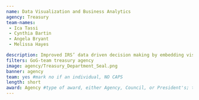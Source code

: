 ```yaml
---
name: Data Visualization and Business Analytics
agency: Treasury
team-names:
 - Ica Tassi
 - Cynthia Bartin
 - Angela Bryant
 - Melissa Hayes

description: Improved IRS’ data driven decision making by embedding visual data modeling into human resource re-engineering, predictive workload selection, and forensic issue corrective action. Their work saves time and allows analysts to focus on resolving taxpayer issues.
filters: GoG-team treasury agency
image: agency/Treasury_Department_Seal.png
banner: agency
team: yes #mark no if an individual, NO CAPS
length: short
award: Agency #type of award, either Agency, Council, or President's; this is case sensitive so make sure to match the options listed exactly. This section generates the format of the card
---
```

